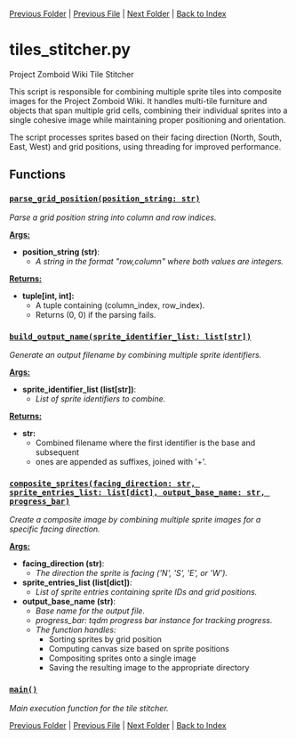 [Previous Folder](../recipes/craft_recipes.md) | [Previous File](tiles_scrapping.md) | [Next Folder](../tools/compare_item_lists.md) | [Back to Index](../../index.md)

# tiles_stitcher.py

Project Zomboid Wiki Tile Stitcher

This script is responsible for combining multiple sprite tiles into composite images
for the Project Zomboid Wiki. It handles multi-tile furniture and objects that span
multiple grid cells, combining their individual sprites into a single cohesive image
while maintaining proper positioning and orientation.

The script processes sprites based on their facing direction (North, South, East, West)
and grid positions, using threading for improved performance.

## Functions

### [`parse_grid_position(position_string: str)`](https://github.com/Vaileasys/pz-wiki_parser/blob/main/scripts/tiles/tiles_stitcher.py#L58)

_Parse a grid position string into column and row indices._

<ins>**Args:**</ins>
  - **position_string (str)**:
      - _A string in the format "row,column" where both values are integers._

<ins>**Returns:**</ins>
  - **tuple[int, int]:**
      - A tuple containing (column_index, row_index).
      - Returns (0, 0) if the parsing fails.

### [`build_output_name(sprite_identifier_list: list[str])`](https://github.com/Vaileasys/pz-wiki_parser/blob/main/scripts/tiles/tiles_stitcher.py#L76)

_Generate an output filename by combining multiple sprite identifiers._

<ins>**Args:**</ins>
  - **sprite_identifier_list (list[str])**:
      - _List of sprite identifiers to combine._

<ins>**Returns:**</ins>
  - **str:**
      - Combined filename where the first identifier is the base and subsequent
      - ones are appended as suffixes, joined with '+'.

### [`composite_sprites(facing_direction: str, sprite_entries_list: list[dict], output_base_name: str, progress_bar)`](https://github.com/Vaileasys/pz-wiki_parser/blob/main/scripts/tiles/tiles_stitcher.py#L92)

_Create a composite image by combining multiple sprite images for a specific facing direction._

<ins>**Args:**</ins>
  - **facing_direction (str)**:
      - _The direction the sprite is facing ('N', 'S', 'E', or 'W')._
  - **sprite_entries_list (list[dict])**:
      - _List of sprite entries containing sprite IDs and grid positions._
  - **output_base_name (str)**:
      - _Base name for the output file._
      - _progress_bar: tqdm progress bar instance for tracking progress._
      - _The function handles:_
        - Sorting sprites by grid position
        - Computing canvas size based on sprite positions
        - Compositing sprites onto a single image
        - Saving the resulting image to the appropriate directory

### [`main()`](https://github.com/Vaileasys/pz-wiki_parser/blob/main/scripts/tiles/tiles_stitcher.py#L175)

_Main execution function for the tile stitcher._



[Previous Folder](../recipes/craft_recipes.md) | [Previous File](tiles_scrapping.md) | [Next Folder](../tools/compare_item_lists.md) | [Back to Index](../../index.md)
